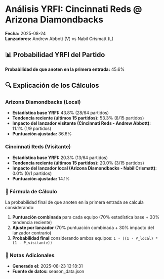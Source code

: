 # Análisis YRFI: Cincinnati Reds @ Arizona Diamondbacks

**Fecha:** 2025-08-24  
**Lanzadores:** Andrew Abbott (V) vs Nabil Crismatt (L)

## 📊 Probabilidad YRFI del Partido

**Probabilidad de que anoten en la primera entrada:** 45.6%

## 🔍 Explicación de los Cálculos

### Arizona Diamondbacks (Local)
- **Estadística base YRFI:** 43.8% (28/64 partidos)
- **Tendencia reciente (últimos 15 partidos):** 53.3% (8/15 partidos)
- **Impacto del lanzador visitante (Cincinnati Reds - Andrew Abbott):** 11.1% (1/9 partidos)
- **Puntuación ajustada:** 36.6%

### Cincinnati Reds (Visitante)
- **Estadística base YRFI:** 20.3% (13/64 partidos)
- **Tendencia reciente (últimos 15 partidos):** 20.0% (3/15 partidos)
- **Impacto del lanzador local (Arizona Diamondbacks - Nabil Crismatt):** 0.0% (0/1 partidos)
- **Puntuación ajustada:** 14.1%

### 📝 Fórmula de Cálculo

La probabilidad final de que anoten en la primera entrada se calcula considerando:
1. **Puntuación combinada** para cada equipo (70% estadística base + 30% tendencia reciente)
2. **Ajuste por lanzador** (70% puntuación combinada + 30% impacto del lanzador contrario)
3. **Probabilidad final** considerando ambos equipos: `1 - ((1 - P_local) * (1 - P_visitante))`

### 📌 Notas Adicionales

- **Generado el:** 2025-08-23 13:18:31
- **Fuente de datos:** season_data.json
